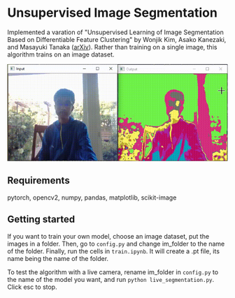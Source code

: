 # Unsupervised Image Segmentation

Implemented a varation of "Unsupervised Learning of Image Segmentation Based on Differentiable Feature Clustering" by Wonjik Kim, Asako Kanezaki, and Masayuki Tanaka ([arXiv](https://arxiv.org/abs/2007.09990)). Rather than training on a single image, this algorithm trains on an image dataset.

![Alt Text](example.gif)

## Requirements
pytorch, opencv2, numpy, pandas, matplotlib, scikit-image

## Getting started
If you want to train your own model, choose an image dataset, put the images in a folder. Then, go to `config.py` and change im_folder to the name of the folder. Finally, run the cells in `train.ipynb`. It will create a .pt file, its name being the name of the folder. 

To test the algorithm with a live camera, rename im_folder in `config.py` to the name of the model you want, and run `python live_segmentation.py`. Click esc to stop.